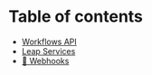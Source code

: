 # Table of contents

* [Workflows API](README.md)
* [Leap Services](leap-services.md)
* [🔗 Webhooks](webhooks.md)
